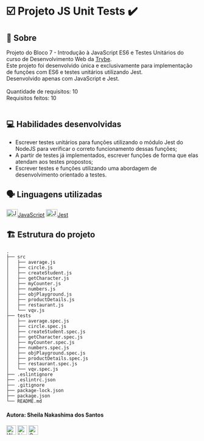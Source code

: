 # :ballot_box_with_check: Projeto JS Unit Tests :heavy_check_mark:

## :page_facing_up: Sobre

Projeto do Bloco 7 - Introdução à JavaScript ES6 e Testes Unitários do curso de Desenvolvimento Web da [Trybe](https://www.betrybe.com).<br>
Este projeto foi desenvolvido única e exclusivamente para implementação de funções com ES6 e testes unitários utilizando Jest.<br>
Desenvolvido apenas com JavaScript e Jest.<br><br>
Quantidade de requisitos: 10<br>
Requisitos feitos: 10<br><br>

## :computer: Habilidades desenvolvidas

- Escrever testes unitários para funções utilizando o módulo Jest do NodeJS para verificar o correto funcionamento dessas funções;
- A partir de testes já implementados, escrever funções de forma que elas atendam aos testes propostos;
- Escrever testes e funções utilizando uma abordagem de desenvolvimento orientado a testes.

## :speaking_head: Linguagens utilizadas
<div align="left">
  <a href="https://developer.mozilla.org/pt-BR/docs/Web/JavaScript" title="JavaScript"><img alt="JavaScript icon" height="20px" width="30px" src="https://cdn.jsdelivr.net/gh/devicons/devicon/icons/javascript/javascript-original.svg" />JavaScript</a>
  <a href="https://jestjs.io/pt-BR/" title="Jest"><img alt="Jest icon" height="20px" width="30px" src="https://cdn.jsdelivr.net/gh/devicons/devicon/icons/jest/jest-plain.svg" />Jest</a>
</div>

## :building_construction: Estrutura do projeto
```
.
├── src
│   ├── average.js
│   ├── circle.js
│   ├── createStudent.js
│   ├── getCharacter.js
│   ├── myCounter.js
│   ├── numbers.js
│   ├── objPlayground.js
│   ├── productDetails.js
│   ├── restaurant.js
│   └── vqv.js
├── tests
│   ├── average.spec.js
│   ├── circle.spec.js
│   ├── createStudent.spec.js
│   ├── getCharacter.spec.js
│   ├── myCounter.spec.js
│   ├── numbers.spec.js
│   ├── objPlayground.spec.js
│   ├── productDetails.spec.js
│   ├── restaurant.spec.js
│   └── vqv.spec.js
├── .eslintignore
├── .eslintrc.json
├── .gitignore
├── package-lock.json
├── package.json
└── README.md
```

 #### Autora: Sheila Nakashima dos Santos
<a href="https://wa.me/+5511995985416?text=Sheila%20Dev" target="_blank" rel="external"><img src="https://img.shields.io/badge/WhatsApp-25D366?style=for-the-badge&logo=whatsapp&logoColor=white" alt="WhatsApp" height="25px" /></a>
<a href="https://www.linkedin.com/in/sheila-nakashima-dos-santos/" target="_blank" rel="external"><img src="https://img.shields.io/badge/LinkedIn-0077B5?style=for-the-badge&logo=linkedin&logoColor=white" alt="LinkedIn" height="25px"></a>
<a href="mailto:shei.nsantos@gmail.com" target="_blank" rel="external"><img src="https://img.shields.io/badge/Gmail-D14836?style=for-the-badge&logo=gmail&logoColor=white" alt="Gmail" height="25px"></a>
